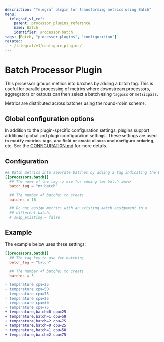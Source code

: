 ```yaml
---
description: "Telegraf plugin for transforming metrics using Batch"
menu:
  telegraf_v1_ref:
    parent: processor_plugins_reference
    name: Batch
    identifier: processor-batch
tags: [Batch, "processor-plugins", "configuration"]
related:
  - /telegraf/v1/configure_plugins/
---
```


# Batch Processor Plugin

This processor groups metrics into batches by adding a batch tag. This is
useful for parallel processing of metrics where downstream processors,
aggregators or outputs can then select a batch using `tagpass` or `metricpass`.

Metrics are distributed across batches using the round-robin scheme.

## Global configuration options <!-- @/docs/includes/plugin_config.md -->

In addition to the plugin-specific configuration settings, plugins support
additional global and plugin configuration settings. These settings are used to
modify metrics, tags, and field or create aliases and configure ordering, etc.
See the [CONFIGURATION.md](/telegraf/v1/configuration/#plugins) for more details.

[CONFIGURATION.md]: ../../../docs/CONFIGURATION.md#plugins

## Configuration

```toml @sample.conf
## Batch metrics into separate batches by adding a tag indicating the batch index.
[[processors.batch]]
  ## The name of the tag to use for adding the batch index
  batch_tag = "my_batch"

  ## The number of batches to create
  batches = 16

  ## Do not assign metrics with an existing batch assignment to a
  ## different batch. 
  # skip_existing = false
```

## Example

The example below uses these settings:

```toml
[[processors.batch]]
  ## The tag key to use for batching
  batch_tag = "batch"
  
  ## The number of batches to create
  batches = 3
```

```diff
- temperature cpu=25
- temperature cpu=50
- temperature cpu=75
- temperature cpu=25
- temperature cpu=50
- temperature cpu=75
+ temperature,batch=0 cpu=25
+ temperature,batch=1 cpu=50
+ temperature,batch=2 cpu=75
+ temperature,batch=0 cpu=25
+ temperature,batch=1 cpu=50
+ temperature,batch=2 cpu=75
```
